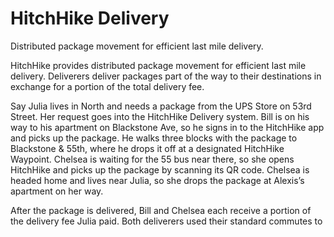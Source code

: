 # HitchHike Delivery
 Distributed package movement for efficient last mile delivery.

HitchHike provides distributed package movement for efficient last mile delivery. Deliverers deliver packages part of the way to their destinations in exchange for a portion of the total delivery fee.

Say Julia lives in North and needs a package from the UPS Store on 53rd Street. Her request goes into the HitchHike Delivery system. Bill is on his way to his apartment on Blackstone Ave, so he signs in to the HitchHike app and picks up the package. He walks three blocks with the package to Blackstone & 55th, where he drops it off at a designated HitchHike Waypoint. Chelsea is waiting for the 55 bus near there, so she opens HitchHike and picks up the package by scanning its QR code. Chelsea is headed home and lives near Julia, so she drops the package at Alexis’s apartment on her way.

After the package is delivered, Bill and Chelsea each receive a portion of the delivery fee Julia paid. Both deliverers used their standard commutes to 
